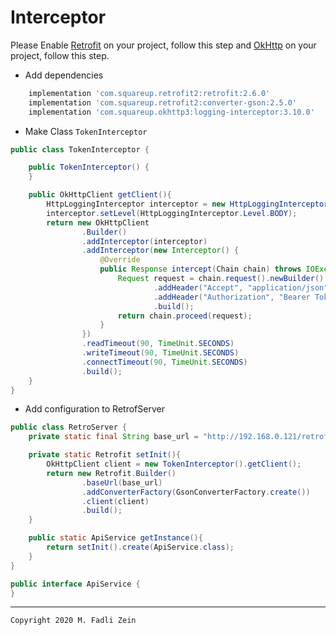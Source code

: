 # Interceptor

Please Enable [Retrofit](https://square.github.io/retrofit/) on your project, follow this step and [OkHttp](https://square.github.io/okhttp/interceptors/) on your project, follow this step.

- Add dependencies
```gradle
    implementation 'com.squareup.retrofit2:retrofit:2.6.0'
    implementation 'com.squareup.retrofit2:converter-gson:2.5.0'
    implementation 'com.squareup.okhttp3:logging-interceptor:3.10.0'
```

- Make Class `TokenInterceptor`
```java
public class TokenInterceptor {

    public TokenInterceptor() {
    }

    public OkHttpClient getClient(){
        HttpLoggingInterceptor interceptor = new HttpLoggingInterceptor();
        interceptor.setLevel(HttpLoggingInterceptor.Level.BODY);
        return new OkHttpClient
                .Builder()
                .addInterceptor(interceptor)
                .addInterceptor(new Interceptor() {
                    @Override
                    public Response intercept(Chain chain) throws IOException {
                        Request request = chain.request().newBuilder()
                                .addHeader("Accept", "application/json")
                                .addHeader("Authorization", "Bearer Token")
                                .build();
                        return chain.proceed(request);
                    }
                })
                .readTimeout(90, TimeUnit.SECONDS)
                .writeTimeout(90, TimeUnit.SECONDS)
                .connectTimeout(90, TimeUnit.SECONDS)
                .build();
    }
}
```

- Add configuration to RetrofServer
```java
public class RetroServer {
    private static final String base_url = "http://192.168.0.121/retrofit/";

    private static Retrofit setInit(){
        OkHttpClient client = new TokenInterceptor().getClient();
        return new Retrofit.Builder()
                .baseUrl(base_url)
                .addConverterFactory(GsonConverterFactory.create())
                .client(client)
                .build();
    }

    public static ApiService getInstance(){
        return setInit().create(ApiService.class);
    }
}

public interface ApiService {
}
```

---

```
Copyright 2020 M. Fadli Zein
```
